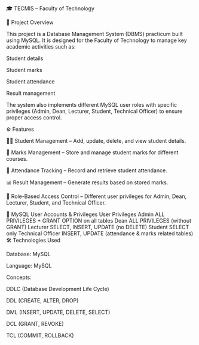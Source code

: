 🎓 TECMIS – Faculty of Technology

📌 Project Overview

This project is a Database Management System (DBMS) practicum built using MySQL.
It is designed for the Faculty of Technology to manage key academic activities such as:

Student details

Student marks

Student attendance

Result management

The system also implements different MySQL user roles with specific privileges (Admin, Dean, Lecturer, Student, Technical Officer) to ensure proper access control.

⚙️ Features

👨‍🎓 Student Management – Add, update, delete, and view student details.

📝 Marks Management – Store and manage student marks for different courses.

📅 Attendance Tracking – Record and retrieve student attendance.

📊 Result Management – Generate results based on stored marks.

🔐 Role-Based Access Control – Different user privileges for Admin, Dean, Lecturer, Student, and Technical Officer.

👥 MySQL User Accounts & Privileges
User	Privileges
Admin	ALL PRIVILEGES + GRANT OPTION on all tables
Dean	ALL PRIVILEGES (without GRANT)
Lecturer	SELECT, INSERT, UPDATE (no DELETE)
Student	SELECT only
Technical Officer	INSERT, UPDATE (attendance & marks related tables)
🛠️ Technologies Used

Database: MySQL

Language: MySQL

Concepts:

DDLC (Database Development Life Cycle)

DDL (CREATE, ALTER, DROP)

DML (INSERT, UPDATE, DELETE, SELECT)

DCL (GRANT, REVOKE)

TCL (COMMIT, ROLLBACK)
